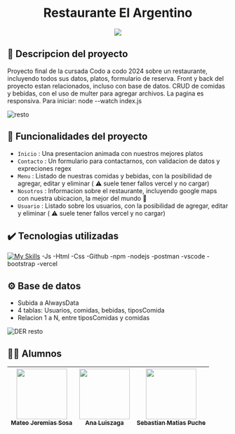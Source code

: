 <h1 align="center"> Restaurante El Argentino  </h1>
<p align="center">
   <img src="https://img.shields.io/badge/STATUS-EN%20DESAROLLO-green">
</p>

## :pencil: Descripcion del proyecto
Proyecto final de la cursada Codo a codo 2024 sobre un restaurante, incluyendo todos sus datos, platos, formulario de reserva.
Front y back del proyecto estan relacionados, incluso con base de datos. CRUD de comidas y bebidas, con el uso de multer para agregar archivos.
La pagina es responsiva.
Para iniciar: node --watch index.js

![resto](https://github.com/user-attachments/assets/1ff7c873-1f81-4faf-8baa-6becc606ba9f)

## :hammer: Funcionalidades del proyecto
- `Inicio` : Una presentacion animada con nuestros mejores platos
- `Contacto` : Un formulario para contactarnos, con validacion de datos y expreciones regex
- `Menu` : Listado de nuestras comidas y bebidas, con la posibilidad de agregar, editar y eliminar
   ( :warning: suele tener fallos vercel y no cargar)
- `Nosotros` : Informacion sobre el restaurante, incluyendo google maps con nuestra ubicacion, la mejor del mundo :heartbeat:
- `Usuario` : Listado sobre los usuarios, con la posibilidad de agregar, editar y eliminar ( :warning: suele tener fallos vercel y no cargar)

## :heavy_check_mark: Tecnologias utilizadas
[![My Skills](https://skillicons.dev/icons?i=js,html,css,github,mysql,npm,nodejs,postman,vscode,bootstrap,vercel)](https://skillicons.dev)
-Js
-Html
-Css
-Github
-npm
-nodejs
-postman
-vscode
-bootstrap
-vercel

## :gear: Base de datos
- Subida a AlwaysData
- 4 tablas: Usuarios, comidas, bebidas, tiposComida
- Relacion 1 a N, entre tiposComidas y comidas
  
![DER resto](https://github.com/user-attachments/assets/e3e718d4-0acc-49b0-855c-95c4a5826dc5)

## :student: Alumnos
| [<img src="https://avatars.githubusercontent.com/u/127888586?v=4" width=115><br><sub>Mateo Jeremias Sosa</sub>](https://github.com/Kabusnigo) |  [<img src="https://avatars.githubusercontent.com/u/70900594?v=4" width=115><br><sub>Ana Luiszaga</sub>](https://github.com/anap25) |  [<img src="https://avatars.githubusercontent.com/u/138830413?v=4" width=115><br><sub>Sebastian Matias Puche</sub>](https://github.com/SebasTerco73) | 
| :---: | :---: | :---: |
